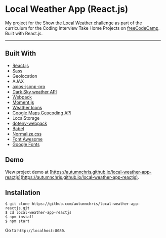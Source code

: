 # Local Weather App (React.js)

My project for the [Show the Local Weather challenge](https://learn.freecodecamp.org/coding-interview-prep/take-home-projects/show-the-local-weather) as part of the curriculum for the Coding Interview Take Home Projects on [freeCodeCamp](https://www.freecodecamp.org). Built with React.js.

---

## Built With
* [React.js](https://reactjs.org)
* [Sass](http://sass-lang.com)
* Geolocation
* AJAX
* [axios-jsonp-pro](https://github.com/RekingZhang/axios-jsonp)
* [Dark Sky weather API](https://darksky.net/dev)
* [Webpack](https://webpack.js.org)
* [Moment.js](https://momentjs.com)
* [Weather Icons](https://erikflowers.github.io/weather-icons)
* [Google Maps Geocoding API](https://developers.google.com/maps/documentation/geocoding/start)
* LocalStorage
* [dotenv-webpack](https://github.com/mrsteele/dotenv-webpack)
* [Babel](https://babeljs.io)
* [Normalize.css](https://necolas.github.io/normalize.css)
* [Font Awesome](https://fontawesome.com)
* [Google Fonts](https://fonts.google.com)

## Demo

View project demo at [https://autumnchris.github.io/local-weather-app-reactjs](https://autumnchris.github.io/local-weather-app-reactjs).

## Installation

```
$ git clone https://github.com/autumnchris/local-weather-app-reactjs.git
$ cd local-weather-app-reactjs
$ npm install
$ npm start
```

Go to `http://localhost:8080`.
